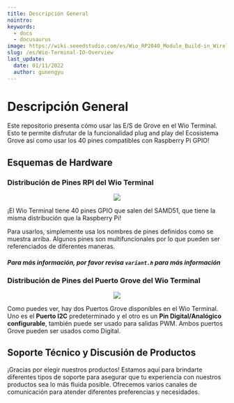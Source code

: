 ```yaml
---
title: Descripción General
nointro:
keywords:
  - docs
  - docusaurus
image: https://wiki.seeedstudio.com/es/Wio_RP2040_Module_Build-in_Wireless_2.4G/
slug: /es/Wio-Terminal-IO-Overview
last_update:
  date: 01/11/2022
  author: gunengyu
---
```

# Descripción General

Este repositorio presenta cómo usar las E/S de Grove en el Wio Terminal. Esto te permite disfrutar de la funcionalidad plug and play del Ecosistema Grove así como usar los 40 pines compatibles con Raspberry Pi GPIO!

## Esquemas de Hardware

### Distribución de Pines RPI del Wio Terminal

<div align="center"><img src="https://files.seeedstudio.com/wiki/Wio-Terminal/img/WioT-Pinout.jpg" /></div>

¡El Wio Terminal tiene 40 pines GPIO que salen del SAMD51, que tiene la misma distribución que la Raspberry Pi!

Para usarlos, simplemente usa los nombres de pines definidos como se muestra arriba. Algunos pines son multifuncionales por lo que pueden ser referenciados de diferentes maneras.

#### *Para más información, por favor revisa `variant.h` para más información*

### Distribución de Pines del Puerto Grove del Wio Terminal

<div align="center"><img width={400} src="https://files.seeedstudio.com/wiki/Wio-Terminal/img/Xnip2020-03-03_12-28-29.jpg" /></div>

Como puedes ver, hay dos Puertos Grove disponibles en el Wio Terminal. Uno es el **Puerto I2C** predeterminado y el otro es un **Pin Digital/Analógico configurable**, también puede ser usado para salidas PWM. Ambos puertos Grove pueden ser usados como Digital.

## Soporte Técnico y Discusión de Productos

¡Gracias por elegir nuestros productos! Estamos aquí para brindarte diferentes tipos de soporte para asegurar que tu experiencia con nuestros productos sea lo más fluida posible. Ofrecemos varios canales de comunicación para atender diferentes preferencias y necesidades.

<div class="button_tech_support_container">
<a href="https://forum.seeedstudio.com/" class="button_forum"></a> 
<a href="https://www.seeedstudio.com/contacts" class="button_email"></a>
</div>

<div class="button_tech_support_container">
<a href="https://discord.gg/eWkprNDMU7" class="button_discord"></a> 
<a href="https://github.com/Seeed-Studio/wiki-documents/discussions/69" class="button_discussion"></a>
</div>